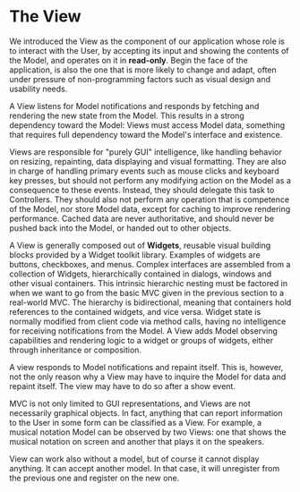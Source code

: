 # The View

We introduced the View as the component of our application whose role is to
interact with the User, by accepting its input and showing the contents of 
the Model, and operates on it in **read-only**. Begin the face of the
application, is also the one that is more likely to change and adapt, often
under pressure of non-programming factors such as visual design and usability
needs.

A View listens for Model notifications and responds by fetching and rendering
the new state from the Model. This results in a strong dependency toward the
Model: Views must access Model data, something that requires full dependency
toward the Model's interface and existence.

Views are responsible for "purely GUI" intelligence, like handling behavior on
resizing, repainting, data displaying and visual formatting. They are also in
charge of handling primary events such as mouse clicks and keyboard key
presses, but should not perform any modifying action on the Model as a
consequence to these events. Instead, they should delegate this task to
Controllers. They should also not perform any operation that is competence of
the Model, nor store Model data, except for caching to improve rendering
performance. Cached data are never authoritative, and should never be pushed
back into the Model, or handed out to other objects. 

A View is generally composed out of **Widgets**, reusable visual building
blocks provided by a Widget toolkit library. Examples of widgets are buttons,
checkboxes, and menus. Complex interfaces are assembled from a collection of
Widgets, hierarchically contained in dialogs, windows and other visual
containers. This intrinsic hierarchic nesting must be factored in when we want
to go from the basic MVC given in the previous section to a real-world MVC. The
hierarchy is bidirectional, meaning that containers hold references to the
contained widgets, and vice versa. Widget state is normally modified from
client code via method calls, having no intelligence for receiving
notifications from the Model. A View adds Model observing capabilities and
rendering logic to a widget or groups of widgets, either through inheritance or
composition.

A view responds to Model notifications and repaint itself. This is, however, not
the only reason why a View may have to inquire the Model for data and repaint itself.
The view may have to do so after a show event.

MVC is not only limited to GUI representations, and Views are not necessarily
graphical objects. In fact, anything that can report information to the User in
some form can be classified as a View. For example, a musical notation Model
can be observed by two Views: one that shows the musical notation on screen and
another that plays it on the speakers. 

View can work also without a model, but of course it cannot display anything.
It can accept another model. In that case, it will unregister from the previous
one and register on the new one.
